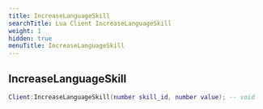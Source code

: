 ```yaml
---
title: IncreaseLanguageSkill
searchTitle: Lua Client IncreaseLanguageSkill
weight: 1
hidden: true
menuTitle: IncreaseLanguageSkill
---
```

## IncreaseLanguageSkill
```lua
Client:IncreaseLanguageSkill(number skill_id, number value); -- void
```